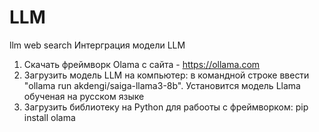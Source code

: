 # LLM
llm web search
Интерграция модели LLM
1. Скачать фреймворк Olama с сайта - https://ollama.com
2. Загрузить модель LLM на компьютер: в командной строке ввести "ollama run akdengi/saiga-llama3-8b". Установится модель Llama обученая на русском языке
3. Загрузить библиотеку на Python для рабооты с фреймворком: pip install olama
